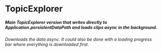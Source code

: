 # TopicExplorer

<h5>Main TopicExplorer version that writes directly to Application.persistentDataPath and loads clips async in the background.</h5>

<h6> Downloads the data async. It could also be done with a loading progress bar where everything is downloaded first. </h6>
